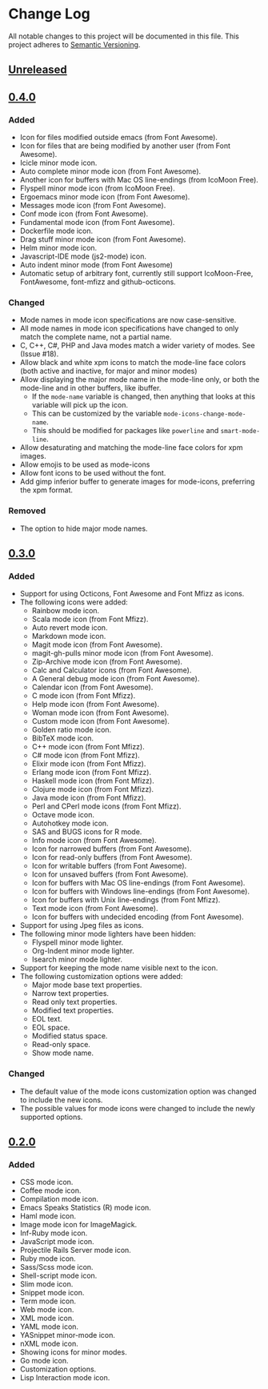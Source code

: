 # Change Log

All notable changes to this project will be documented in this file.
This project adheres to [Semantic Versioning](http://semver.org/).

## [Unreleased]

## [0.4.0]

### Added

- Icon for files modified outside emacs (from Font Awesome).
- Icon for files that are being modified by another user (from Font
  Awesome).
- Icicle minor mode icon.
- Auto complete minor mode icon (from Font Awesome).
- Another icon for buffers with Mac OS line-endings (from IcoMoon
  Free).
- Flyspell minor mode icon (from IcoMoon Free).
- Ergoemacs minor mode icon (from Font Awesome).
- Messages mode icon (from Font Awesome).
- Conf mode icon (from Font Awesome).
- Fundamental mode icon (from Font Awesome).
- Dockerfile mode icon.
- Drag stuff minor mode icon (from Font Awesome).
- Helm minor mode icon.
- Javascript-IDE mode (js2-mode) icon.
- Auto indent minor mode (from Font Awesome)
- Automatic setup of arbitrary font, currently still support
  IcoMoon-Free, FontAwesome, font-mfizz and github-octicons.

### Changed

- Mode names in mode icon specifications are now case-sensitive.
- All mode names in mode icon specifications have changed to only
  match the complete name, not a partial name.
- C, C++, C#, PHP and Java modes match a wider variety of modes.  See
  (Issue #18).
- Allow black and white xpm icons to match the mode-line face colors
  (both active and inactive, for major and minor modes)
- Allow displaying the major mode name in the mode-line only, or both
  the mode-line and in other buffers, like ibuffer.
  - If the `mode-name` variable is changed, then anything that looks
    at this variable will pick up the icon.
  - This can be customized by the variable
    `mode-icons-change-mode-name`.
  - This should be modified for packages like `powerline` and
    `smart-mode-line`.
- Allow desaturating and matching the mode-line face colors for xpm
  images.
- Allow emojis to be used as mode-icons
- Allow font icons to be used without the font.
- Add gimp inferior buffer to generate images for mode-icons,
  preferring the xpm format.

### Removed

- The option to hide major mode names.

## [0.3.0]

### Added
- Support for using Octicons, Font Awesome and Font Mfizz as icons.
- The following icons were added:
  - Rainbow mode icon.
  - Scala mode icon (from Font Mfizz).
  - Auto revert mode icon.
  - Markdown mode icon.
  - Magit mode icon (from Font Awesome).
  - magit-gh-pulls minor mode icon (from Font Awesome).
  - Zip-Archive mode icon (from Font Awesome).
  - Calc and Calculator icons (from Font Awesome).
  - A General debug mode icon (from Font Awesome).
  - Calendar icon (from Font Awesome).
  - C mode icon (from Font Mfizz).
  - Help mode icon (from Font Awesome).
  - Woman mode icon (from Font Awesome).
  - Custom mode icon (from Font Awesome).
  - Golden ratio mode icon.
  - BibTeX mode icon.
  - C++ mode icon (from Font Mfizz).
  - C# mode icon (from Font Mfizz).
  - Elixir mode icon (from Font Mfizz).
  - Erlang mode icon (from Font Mfizz).
  - Haskell mode icon (from Font Mfizz).
  - Clojure mode icon (from Font Mfizz).
  - Java mode icon (from Font Mfizz).
  - Perl and CPerl mode icons (from Font Mfizz).
  - Octave mode icon.
  - Autohotkey mode icon.
  - SAS and BUGS icons for R mode.
  - Info mode icon (from Font Awesome).
  - Icon for narrowed buffers (from Font Awesome).
  - Icon for read-only buffers (from Font Awesome).
  - Icon for writable buffers (from Font Awesome).
  - Icon for unsaved buffers (from Font Awesome).
  - Icon for buffers with Mac OS line-endings (from Font Awesome).
  - Icon for buffers with Windows line-endings (from Font Awesome).
  - Icon for buffers with Unix line-endings (from Font Mfizz).
  - Text mode icon (from Font Awesome).
  - Icon for buffers with undecided encoding (from Font Awesome).
- Support for using Jpeg files as icons.
- The following minor mode lighters have been hidden:
  - Flyspell minor mode lighter.
  - Org-Indent minor mode lighter.
  - Isearch minor mode lighter.
- Support for keeping the mode name visible next to the icon.
- The following customization options were added:
  - Major mode base text properties.
  - Narrow text properties.
  - Read only text properties.
  - Modified text properties.
  - EOL text.
  - EOL space.
  - Modified status space.
  - Read-only space.
  - Show mode name.

### Changed

- The default value of the mode icons customization option was changed
  to include the new icons.
- The possible values for mode icons were changed to include the newly
  supported options.

## [0.2.0]

### Added
- CSS mode icon.
- Coffee mode icon.
- Compilation mode icon.
- Emacs Speaks Statistics (R) mode icon.
- Haml mode icon.
- Image mode icon for ImageMagick.
- Inf-Ruby mode icon.
- JavaScript mode icon.
- Projectile Rails Server mode icon.
- Ruby mode icon.
- Sass/Scss mode icon.
- Shell-script mode icon.
- Slim mode icon.
- Snippet mode icon.
- Term mode icon.
- Web mode icon.
- XML mode icon.
- YAML mode icon.
- YASnippet minor-mode icon.
- nXML mode icon.
- Showing icons for minor modes.
- Go mode icon.
- Customization options.
- Lisp Interaction mode icon.

[Unreleased]: https://github.com/ryuslash/mode-icons/compare/0.4.0...HEAD
[0.4.0]: https://github.com/ryuslash/mode-icons/compare/0.3.0...0.4.0
[0.3.0]: https://github.com/ryuslash/mode-icons/compare/0.2.0...0.3.0
[0.2.0]: https://github.com/ryuslash/mode-icons/compare/0.1.0...0.2.0
